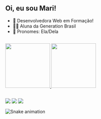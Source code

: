 ## Oi, eu sou Mari!

- 🌱 Desenvolvedora Web em Formação!
- 👩‍🎓 Aluna da Generation Brasil
- 👾 Pronomes: Ela/Dela

## <div align="center">
  <a href="https://github.com/marianatheml">
  <img height="140em" src="https://github-readme-stats.vercel.app/api?username=marianatheml&show_icons=true&theme=dracula&include_all_commits=true&count_private=true"/>
  <img height="140em" src="https://github-readme-stats.vercel.app/api/top-langs/?username=marianatheml&layout=compact&langs_count=7&theme=dracula"/>
</div>
  
## <div> 
  <a href="https://instagram.com/marianatheml" target="_blank"><img src="https://img.shields.io/badge/Instagram-E4405F?style=for-the-badge&logo=instagram&logoColor=white" target="_blank"></a>
  <a href = "mailto:marianatheml@gmail.com"><img src="https://img.shields.io/badge/-Gmail-%23333?style=for-the-badge&logo=gmail&logoColor=white" target="_blank"></a>
  <a href="https://www.linkedin.com/in/marianatheml" target="_blank"><img src="https://img.shields.io/badge/-LinkedIn-%230077B5?style=for-the-badge&logo=linkedin&logoColor=white" target="_blank"></a> 
  
  ![Snake animation](https://github.com/marianatheml/marianatheml/blob/output/github-contribution-grid-snake.svg)
  
</div>
